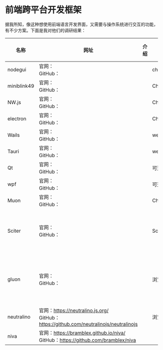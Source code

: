# 前端跨平台开发框架

据我所知，像这种想使用前端语言开发界面，又需要与操作系统进行交互的功能，有不少方案。下面是我对他们的调研结果：

| 名称        | 网址                                                         | 介绍 | 内核     | 后端    | 体积 MB | 内存 MB | 缺点                                 | 备注          |
| ----------- | ------------------------------------------------------------ | ---- | -------- | ------- | ------- | ------- | ------------------------------------ | ------------- |
| nodegui     | 官网：<br />GitHub：                                         |      | chromium | nodejs  | 100     | 100     | 体积大                               |               |
| miniblink49 | 官网：<br />GitHub：                                         |      | Chromium | nodejs  | ?       | ?       | 体积大                               | 仅支持 window |
| NW.js       | 官网：<br />GitHub：                                         |      | Chromium | nodejs  | 100     | 100     | 体积大                               |               |
| electron    | 官网：<br />GitHub：                                         |      | Chromium | nodejs  | 100     | 100     | 体积大                               |               |
| Wails       | 官网：<br />GitHub：                                         |      | webview  | go      | 8M      | ?       | 需其他语言                           |               |
| Tauri       | 官网：<br />GitHub：                                         |      | webview  | rust    | 1       | ?       | 需其他语言                           |               |
| Qt          | 官网：<br />GitHub：                                         |      | 可选     | C++     | 30      | ?       | 需其他语言                           |               |
| wpf         | 官网：<br />GitHub：                                         |      | 可选     | C#      | ?       | ?       | 需其他语言                           | 仅支持 window |
| Muon        | 官网：<br />GitHub：                                         |      | Chromium | go      | 42      | 26      | 需其他语言                           |               |
| Sciter      | 官网：<br />GitHub：                                         |      | Sciter   | QuickJS | 5       | ?       | 与普通浏览器和 nodejs 可能有差异     |               |
| gluon       | 官网：<br />GitHub：                                         |      | 浏览器   | nodejs  | 1       | 80      | 生态小，例如没有找到托盘图标实现方式 |               |
| neutralino  | 官网：https://neutralino.js.org/<br />GitHub：https://github.com/neutralinojs/neutralinojs |      | 浏览器   | API     | 2M      | 60      | api 不多                             |               |
| niva        | 官网：https://bramblex.github.io/niva/  <br />GitHub：https://github.com/bramblex/niva |      |          |         |         |         |                                      |               |